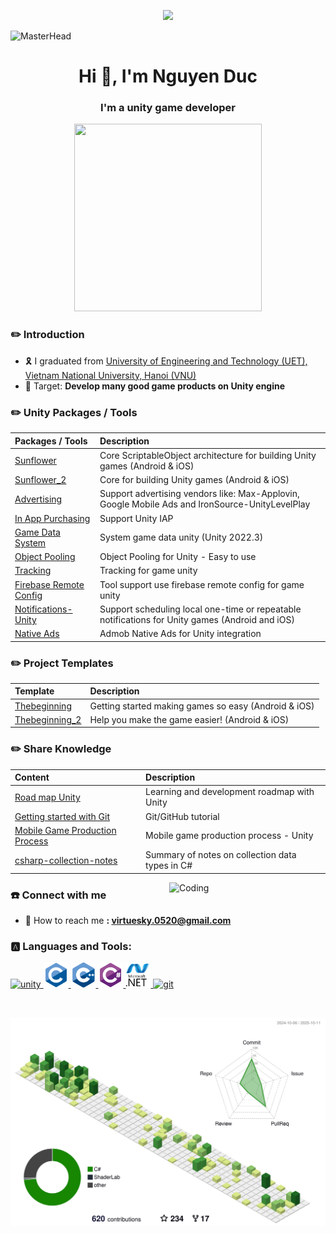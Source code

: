
<p align="center">
  <img  src = "https://upload.wikimedia.org/wikipedia/commons/0/07/Flag_of_Vietnam-Animated.gif">
</p>

![MasterHead](https://mir-s3-cdn-cf.behance.net/project_modules/fs/54b6c068097599.5b50bca476b9b.gif)
<h1 align="center">Hi 👋, I'm Nguyen Duc</h1>
<h3 align="center">I'm a unity game developer</h3>

<p align="center">
  <img  src = "https://github-production-user-asset-6210df.s3.amazonaws.com/126542083/274267368-16f24162-5de4-4510-a52d-75f4c1335fc1.PNG" width="300" height = "300">
</p>


### ✏️ Introduction
- 🎗️ I graduated from [University of Engineering and Technology (UET),  Vietnam National University, Hanoi (VNU)](https://uet.vnu.edu.vn/)
- 💪 Target: **Develop many good game products on Unity engine**

### ✏️ Unity Packages / Tools

| Packages / Tools | Description  |
| :------------- |:------------ | 
| [Sunflower](https://github.com/VirtueSky/sunflower) | Core ScriptableObject architecture for building Unity games (Android & iOS) | 
| [Sunflower_2](https://github.com/VirtueSky/sunflower_2)  | Core for building Unity games (Android & iOS) | 
|[Advertising](https://github.com/wolf-org/advertising-unity)   | Support advertising vendors like: Max-Applovin, Google Mobile Ads and IronSource-UnityLevelPlay |  
|[In App Purchasing](https://github.com/wolf-org/in-app-purchasing-unity)| Support Unity IAP |
|[Game Data System](https://github.com/wolf-org/game-data-unity)|System game data unity (Unity 2022.3)|
|[Object Pooling](https://github.com/wolf-org/object-pooling-unity)|Object Pooling for Unity - Easy to use|
|[Tracking](https://github.com/wolf-org/app-tracking-unity)|Tracking for game unity|
|[Firebase Remote Config](https://github.com/wolf-org/remote-config-manager-unity)|Tool support use firebase remote config for game unity|
|[Notifications-Unity](https://github.com/wolf-org/notification-unity)|Support scheduling local one-time or repeatable notifications for Unity games (Android and iOS)|
|[Native Ads](https://github.com/unity-package/native-ads-unity)|Admob Native Ads for Unity integration|

  
### ✏️ Project Templates

|Template|Description|
|:---------|:--------|
|[Thebeginning](https://github.com/VirtueSky/TheBeginning)|Getting started making games so easy (Android & iOS)|
|[Thebeginning_2](https://github.com/VirtueSky/TheBeginning_2)|Help you make the game easier! (Android & iOS)|

### ✏️ Share Knowledge
|Content|Description|
|:------|:----------|
|[Road map Unity](https://github.com/unity-learn/road-map-unity)|Learning and development roadmap with Unity|
|[Getting started with Git](https://github.com/unity-learn/Getting-Started-with-Git)|Git/GitHub tutorial|
|[Mobile Game Production Process](https://github.com/unity-learn/mobile-game-production-process)|Mobile game production process - Unity|
|[csharp-collection-notes](https://github.com/unityvn/csharp-collection-notes)|Summary of notes on collection data types in C#|


<img align="right" alt="Coding" width="250" src="https://img.etimg.com/thumb/msid-84146083,width-1015,height-761,imgsize-638053,resizemode-8,quality-100/prime/technology-and-startups/booting-up-developer-economy-how-tech-startups-are-helping-coders-build-and-test-software-faster.jpg">

<h3 align="left">☎️ Connect with me</h3>

- 📧 How to reach me **: virtuesky.0520@gmail.com**

<!--
 ![Commit Stats](https://github-readme-activity-graph.vercel.app/graph?username=VirtueSky&theme=react-dark&point=66ccff) 
-->

<p align="left">
</p>

<h3 align="left">🅰️ Languages and Tools:</h3>
<p align="left"> <a href="https://unity.com/" target="_blank" rel="noreferrer"> <img src="https://www.vectorlogo.zone/logos/unity3d/unity3d-icon.svg" alt="unity" width="40" height="40"/> </a> <a href="https://www.cprogramming.com/" target="_blank" rel="noreferrer"> <img src="https://raw.githubusercontent.com/devicons/devicon/master/icons/c/c-original.svg" alt="c" width="40" height="40"/> </a> <a href="https://www.w3schools.com/cpp/" target="_blank" rel="noreferrer"> <img src="https://raw.githubusercontent.com/devicons/devicon/master/icons/cplusplus/cplusplus-original.svg" alt="cplusplus" width="40" height="40"/> </a> <a href="https://www.w3schools.com/cs/" target="_blank" rel="noreferrer"> <img src="https://raw.githubusercontent.com/devicons/devicon/master/icons/csharp/csharp-original.svg" alt="csharp" width="40" height="40"/> </a> <a href="https://dotnet.microsoft.com/" target="_blank" rel="noreferrer"> <img src="https://raw.githubusercontent.com/devicons/devicon/master/icons/dot-net/dot-net-original-wordmark.svg" alt="dotnet" width="40" height="40"/> </a> <a href="https://git-scm.com/" target="_blank" rel="noreferrer"> <img src="https://www.vectorlogo.zone/logos/git-scm/git-scm-icon.svg" alt="git" width="40" height="40"/> </a></p>

<!--
<p><img align="center" src="https://github-readme-stats-sigma-five.vercel.app/api/top-langs?username=VirtueSky&show_icons=true&locale=en&layout=compact" alt="VirtueSky" /></p>
<p align="left"> <a href="https://github.com/VirtueSky"><img src="https://github-profile-trophy.vercel.app/?username=VirtueSky" alt="VirtueSky" /></a> </p>
<p><img align="left" src="https://github-readme-stats-sigma-five.vercel.app/api?username=VirtueSky&show_icons=true&locale=en" alt="VirtueSky" /></p>
-->




<!--
<p>&nbsp;<img align="left" src="https://github-readme-streak-stats.herokuapp.com/?user=VirtueSky&" alt="VirtueSky" /></p>

 ![github-user-contribution](https://github.com/user-attachments/assets/ce05a2e3-fc7f-419c-8ca9-f554c14c6094)

 -->
</br>
 <p align="center" >
	<picture>
	  <source media="(prefers-color-scheme: dark)"  srcset="https://raw.githubusercontent.com/VirtueSky/VirtueSky/output-3d-contrib/night.svg" />
	  <source media="(prefers-color-scheme: light)" srcset="https://raw.githubusercontent.com/VirtueSky/VirtueSky/output-3d-contrib/day.svg" />
	  <img alt="github profile contributions chart"    src="https://raw.githubusercontent.com/VirtueSky/VirtueSky/output-3d-contrib/day.svg" />
	</picture>
</p>
